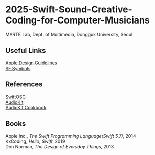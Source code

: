 # 2025-Swift-Sound-Creative-Coding-for-Computer-Musicians

MARTE Lab, Dept. of Multimedia, Dongguk University, Seoul    

## Useful Links
<a href="https://developer.apple.com/design/human-interface-guidelines/" target="_blank">Apple Design Guidelines</a>   
<a href="https://developer.apple.com/sf-symbols/" target="_blank">SF Symbols</a>   

## References
<a href="https://github.com/ExistentialAudio/SwiftOSC" target="_blank">SwiftOSC</a>   
<a href="https://github.com/AudioKit/AudioKit" target="_blank">AudioKit</a>   
<a href="https://github.com/AudioKit/Cookbook" target="_blank">AudioKit Cookbook</a>   

## Books
Apple Inc., *The Swift Programming Language(Swift 5.7)*, 2014    
KxCoding, *Hello, Swift*, 2019    
Don Norman, *The Design of Everyday Things*, 2013
